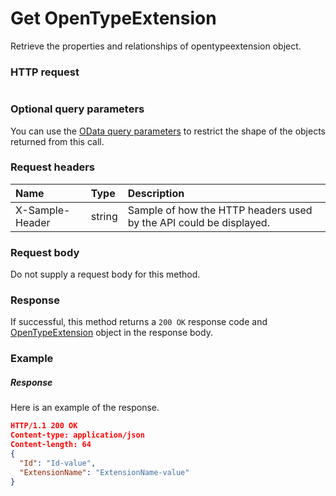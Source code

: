 # Get OpenTypeExtension

Retrieve the properties and relationships of opentypeextension object.
### HTTP request
```http

```
### Optional query parameters
You can use the [OData query parameters](odata-optional-query-parameters.md) to restrict the shape of the objects returned from this call.
### Request headers
| Name       | Type | Description|
|:-----------|:------|:----------|
| X-Sample-Header  | string  | Sample of how the HTTP headers used by the API could be displayed.|

### Request body
Do not supply a request body for this method.
### Response
If successful, this method returns a `200 OK` response code and [OpenTypeExtension](../resources/opentypeextension.md) object in the response body.
### Example
##### Response
Here is an example of the response.
```json
HTTP/1.1 200 OK
Content-type: application/json
Content-length: 64
{
  "Id": "Id-value",
  "ExtensionName": "ExtensionName-value"
}
```

<!-- uuid: ca3b548e-a3ed-4200-8fd8-fb52cbc0303c
2015-10-12 23:35:02 UTC -->
